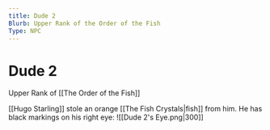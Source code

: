 ```yaml
---
title: Dude 2
Blurb: Upper Rank of the Order of the Fish
Type: NPC
---
```

# Dude 2
Upper Rank of [[The Order of the Fish]]

[[Hugo Starling]] stole an orange [[The Fish Crystals|fish]] from him. He has black markings on his right eye: 
![[Dude 2's Eye.png|300]]